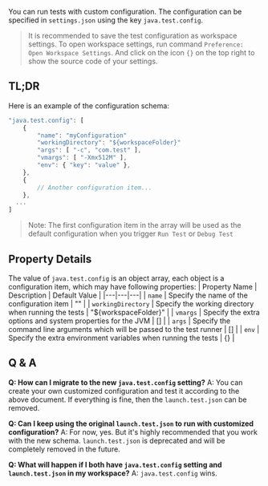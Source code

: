 You can run tests with custom configuration. The configuration can be specified in `settings.json` using the key `java.test.config`.

> It is recommended to save the test configuration as workspace settings. To open workspace settings, run command `Preference: Open Workspace Settings`. And click on the icon `{}` on the top right to show the source code of your settings.

## TL;DR
Here is an example of the configuration schema:
```js
"java.test.config": [
    {
        "name": "myConfiguration"
        "workingDirectory": "${workspaceFolder}"
        "args": [ "-c", "com.test" ],
        "vmargs": [ "-Xmx512M" ],
        "env": { "key": "value" },
    },
    {
        // Another configuration item...
    },
  ...
]
```

> Note: The first configuration item in the array will be used as the default configuration when you trigger `Run Test` or `Debug Test`

## Property Details

The value of `java.test.config` is an object array, each object is a configuration item, which may have following properties:
| Property Name | Description | Default Value |
|---|---|---|
| `name` | Specify the name of the configuration item | "" |
| `workingDirectory` | Specify the working directory when running the tests | "${workspaceFolder}" |
| `vmargs` | Specify the extra options and system properties for the JVM | [] |
| `args` | Specify the command line arguments which will be passed to the test runner | [] |
| `env` | Specify the extra environment variables when running the tests | {} |

## Q & A
**Q: How can I migrate to the new `java.test.config` setting?**
A: You can create your own customized configuration and test it according to the above document. If everything is fine, then the `launch.test.json` can be removed.

**Q: Can I keep using the original `launch.test.json` to run with customized configuration?**
A: For now, yes. But it's highly recommended that you work with the new schema. `launch.test.json` is deprecated and will be completely removed in the future.

**Q: What will happen if I both have `java.test.config` setting and `launch.test.json` in my workspace?**
A: `java.test.config` wins.